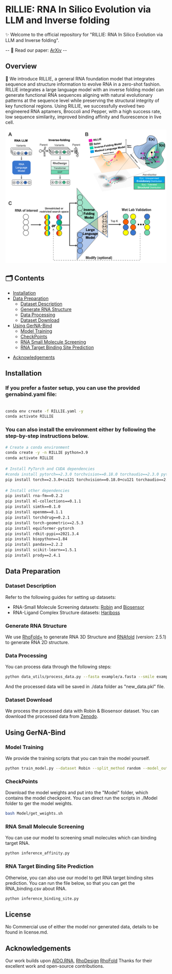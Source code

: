 # RILLIE: RNA In Silico Evolution via LLM and Inverse folding

✨ Welcome to the official repository for "RILLIE: RNA In Silico Evolution via LLM and Inverse folding". 

-- 🔗 Read our paper: [ArXiv](https://arxiv.org/abs/****.*****) --

## Overview

🚀 We introduce RILLIE, a general RNA foundation model that integrates sequence and structure information to evolve RNA in a zero-shot fashion. RILLIE integrates a large language model with an inverse folding model can generate functional RNA sequences aligning with natural evolutionary patterns at the sequence level while preserving the structural integrity of key functional regions. Using RILLIE, we successfully evolved two engineered RNA aptamers, Broccoli and Pepper, with a high success rate, low sequence similarity, improved binding affinity and fluorescence in live cell.

![RILLIE Overview](./image/03.png)

## 🗂 Contents

- [Installation](#installation)
- [Data Preparation](#data-preparation)
  - [Dataset Description](#dataset-description)
  - [Generate RNA Structure](#generate-rna-structure)
  - [Data Processing](#data-processing)
  - [Dataset Download](#dataset-download)
- [Using GerNA-Bind](#using-gerna-bind)
  - [Model Training](#model-training)
  - [CheckPoints](#checkpoints)
  - [RNA Small Molecule Screening](#rna-small-molecule-screening)
  - [RNA Target Binding Site Prediction](#rna-target-binding-site-prediction)
<!-- - [Citation](#citation) -->
- [Acknowledgements](#acknowledgements)

## Installation
### If you prefer a faster setup, you can use the provided gernabind.yaml file:
```bash

conda env create -f RILLIE.yaml -y
conda activate RILLIE

```

### You can also install the environment either by following the step-by-step instructions below.
```bash
# Create a conda environment
conda create -y -n RILLIE python=3.9
conda activate RILLIE

# Install PyTorch and CUDA dependencies
#conda install pytorch==2.3.0 torchvision==0.18.0 torchaudio==2.3.0 pytorch-cuda=12.1 -c pytorch -c nvidia
pip install torch==2.3.0+cu121 torchvision==0.18.0+cu121 torchaudio==2.3.0+cu121

# Install other dependencies
pip install rna-fm==0.2.2
pip install ml-collections==0.1.1
pip install simtk==0.1.0
pip install openmm==8.1.1
pip install torchdrug==0.2.1
pip install torch-geometric==2.5.3
pip install equiformer-pytorch
pip install rdkit-pypi==2021.3.4
pip install biopython==1.84
pip install pandas==2.2.2
pip install scikit-learn==1.5.1
pip install prody==2.4.1

```

<!--```bash
if you have problem like this error information: ImportError: cannot import name 'packaging' from 'pkg_resources' (/xcfhome/ypxia/anaconda3/envs/gernabind/lib/python3.8/site-packages/pkg_resources/__init__.py) with torchdrug, you can try this command below:
pip install --upgrade packaging
pip install --upgrade pip setuptools
```
-->

## Data Preparation
### Dataset Description
Refer to the following guides for setting up datasets:
- RNA-Small Molecule Screening datasets: [Robin](https://pubmed.ncbi.nlm.nih.gov/36584293/) and [Biosensor](https://pmc.ncbi.nlm.nih.gov/articles/PMC9477273/)
- RNA-Ligand Complex Structure datasets: [Hariboss](https://hariboss.pasteur.cloud/)

### Generate RNA Structure
We use [RhoFold+](https://github.com/ml4bio/RhoFold) to generate RNA 3D Structure and [RNAfold](https://github.com/ViennaRNA/ViennaRNA/releases) (version: 2.5.1) to generate RNA 2D structure.

### Data Processing
You can process data through the following steps:
```bash
python data_utils/process_data.py --fasta example/a.fasta --smile example/mol.txt --RhoFold_path your_RhoFold_project_path --RhoFold_weight RhoFold_model_weight_path
```
And the processed data will be saved in ./data folder as "new_data.pkl" file.

### Dataset Download
We process the processed data with Robin & Biosensor dataset. You can download the processed data from [Zenodo](https://zenodo.org/records/14808549).

## Using GerNA-Bind
### Model Training
We provide the training scripts that you can train the model yourself.
```bash
python train_model.py --dataset Robin --split_method random --model_output_path Model/
```

### CheckPoints
Download the model weights and put into the "Model" folder, which contains the model checkpoint. You can direct run the scripts in ./Model folder to ger the model weights.

```bash
bash Model/get_weights.sh
```

<!-- #### Process Data -->

<!-- ```bash
python test_model.py --checkpoint model_weight
``` -->


<!--

In file included from RNA_wrap.cpp:764:
/xcfhome/ypxia/anaconda3/envs/gernabind/lib/perl5/5.32/core_perl/CORE/perl.h:861:13: fatal error: xlocale.h: No such file or directory
  861 | #   include <xlocale.h>
      |             ^~~~~~~~~~~
compilation terminated.
make[3]: *** [Makefile:733: RNA_la-RNA_wrap.lo] Error 1
make[3]: Leaving directory '/xcfhome/ypxia/resource/ViennaRNA-2.5.1/interfaces/Perl'
make[2]: *** [Makefile:640: all-recursive] Error 1
make[2]: Leaving directory '/xcfhome/ypxia/resource/ViennaRNA-2.5.1/interfaces'
make[1]: *** [Makefile:688: all-recursive] Error 1
make[1]: Leaving directory '/xcfhome/ypxia/resource/ViennaRNA-2.5.1'
make: *** [Makefile:579: all] Error 2
(gernabind) [ypxia@f146 ViennaRNA-2.5.1]$ ./configure --prefix=/xcfhome/ypxia/local/ViennaRNA-2.5.1 --disable-openmp --enable-universal-binary --enable-sse --with-python3 --without-perl

-->

### RNA Small Molecule Screening
You can use our model to screening small molecules which can binding target RNA.
```bash
python inference_affinity.py
```


<!-- First, you need to offer the .pdb file which include RNA pdb file and . -->
### RNA Target Binding Site Prediction
Otherwise, you can also use our model to get RNA target binding sites prediction.
You can run the file below, so that you can get the RNA_binding.csv about RNA.

```bash
python inference_binding_site.py
```

## License
No Commercial use of either the model nor generated data, details to be found in license.md.

<!-- ## Citation
🤗 If you find our code useful or our work relevant, please consider citing:

```
@article{gerna2025,
  title={GerNA-Bind: Geometric-informed RNA-ligand Binding Specificity Prediction with Deep Learning},
  author={Yunpeng Xia, Jiayi Li, Jiahua Rao, Dong-Jun Yu, Xiucai Chen and Shuangjia Zheng},
  journal={arXiv preprint arXiv:****.*****},
  year={2025}
}
``` -->

## Acknowledgements

Our work builds upon [AIDO.RNA](https://github.com/genbio-ai/AIDO), [RhoDesign](https://github.com/ml4bio/RhoDesign) [RhoFold](https://github.com/ml4bio/RhoFold) Thanks for their excellent work and open-source contributions.
